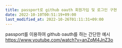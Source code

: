 ```yaml
---
title: passport로 github oauth 회원가입 및 로그인 구현
date: 2022-10-10T00:51:19+09:00
last_modified_at: 2022-10-26T01:11:31+09:00
---
```


passport를 이용하여 github oauth를 하는 간단한 예시
https://www.youtube.com/watch?v=anZqM4JnZ3o



